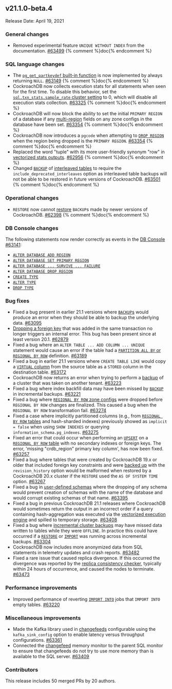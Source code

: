 ## v21.1.0-beta.4

Release Date: April 19, 2021



<h3 id="v21-1-0-beta-4-general-changes">General changes</h3>

- Removed experimental feature `UNIQUE WITHOUT INDEX` from the documentation. [#63499][#63499] {% comment %}doc{% endcomment %}

<h3 id="v21-1-0-beta-4-sql-language-changes">SQL language changes</h3>

- The [`pg_get_partkeydef` built-in function](https://www.cockroachlabs.com/docs/v21.1/functions-and-operators) is now implemented by always returning `NULL`. [#63149][#63149] {% comment %}doc{% endcomment %}
- CockroachDB now collects execution stats for all statements when seen for the first time. To disable this behavior, set the [`sql.txn_stats.sample_rate` cluster setting](https://www.cockroachlabs.com/docs/v21.1/cluster-settings) to 0, which will disable all execution stats collection. [#63325][#63325] {% comment %}doc{% endcomment %}
- CockroachDB will now block the ability to set the initial `PRIMARY REGION` of a database if any [multi-region](https://www.cockroachlabs.com/docs/v21.1/multiregion-overview) fields on any zone configs in the database have been set. [#63354][#63354] {% comment %}doc{% endcomment %}
- CockroachDB now introduces a `pgcode` when attempting to [`DROP REGION`](https://www.cockroachlabs.com/docs/v21.1/multiregion-overview) when the region being dropped is the `PRIMARY REGION`. [#63354][#63354] {% comment %}doc{% endcomment %}
- Replaced the word "tuple" with its more user-friendly synonym "row" in [vectorized stats outputs](https://www.cockroachlabs.com/docs/v21.1/vectorized-execution). [#62956][#62956] {% comment %}doc{% endcomment %}
- Changed [`BACKUP`](https://www.cockroachlabs.com/docs/v21.1/take-full-and-incremental-backups) of [interleaved tables](https://www.cockroachlabs.com/docs/v21.1/interleave-in-parent) to require the `include_deprecated_interleaves` option as interleaved table backups will not be able to be restored in future versions of CockroachDB. [#63501][#63501] {% comment %}doc{% endcomment %}

<h3 id="v21-1-0-beta-4-operational-changes">Operational changes</h3>

- `RESTORE` now cannot [restore](https://www.cockroachlabs.com/docs/v21.1/take-full-and-incremental-backups) `BACKUP`s made by newer versions of CockroachDB. [#62398][#62398] {% comment %}doc{% endcomment %}

<h3 id="v21-1-0-beta-4-db-console-changes">DB Console changes</h3>

The following statements now render correctly as events in the [DB Console](https://www.cockroachlabs.com/docs/v21.1/ui-overview) [#63141][#63141]:
- [`ALTER DATABASE ADD REGION`](https://www.cockroachlabs.com/docs/v21.1/add-region)
- [`ALTER DATABASE SET PRIMARY REGION`](https://www.cockroachlabs.com/docs/v21.1/set-locality)
- [`ALTER DATABASE ... SURVIVE ... FAILURE`](https://www.cockroachlabs.com/docs/v21.1/survive-failure)
- [`ALTER DATABASE DROP REGION`](https://www.cockroachlabs.com/docs/v21.1/drop-region)
- [`CREATE TYPE`](https://www.cockroachlabs.com/docs/v21.1/create-type)
- [`ALTER TYPE`](https://www.cockroachlabs.com/docs/v21.1/alter-type)
- [`DROP TYPE`](https://www.cockroachlabs.com/docs/v21.1/drop-type)

<h3 id="v21-1-0-beta-4-bug-fixes">Bug fixes</h3>

- Fixed a bug present in earlier 21.1 versions where [`BACKUP`s](https://www.cockroachlabs.com/docs/v21.1/take-full-and-incremental-backups) would produce an error when they should be able to backup the underlying data. [#63095][#63095]
- [Dropping a foreign key](https://www.cockroachlabs.com/docs/v21.1/drop-constraint) that was added in the same transaction no longer triggers an internal error. This bug has been present since at least version 20.1. [#62879][#62879]
- Fixed a bug where an `ALTER TABLE ... ADD COLUMN ... UNIQUE` statement would cause an error if the table had a [`PARTITION ALL BY` or `REGIONAL BY ROW`](https://www.cockroachlabs.com/docs/v21.1/multiregion-overview) definition. [#63189][#63189]
- Fixed a bug in earlier 21.1 versions where `CREATE TABLE LIKE` would copy a [`VIRTUAL` column](https://www.cockroachlabs.com/docs/v21.1/computed-columns) from the source table as a `STORED` column in the destination table. [#63172][#63172]
- CockroachDB now returns an error when trying to perform a [backup](https://www.cockroachlabs.com/docs/v21.1/take-full-and-incremental-backups) of a cluster that was taken on another tenant. [#63223][#63223]
- Fixed a bug where index backfill data may have been missed by [`BACKUP`](https://www.cockroachlabs.com/docs/v21.1/take-full-and-incremental-backups) in incremental backups. [#63221][#63221]
- Fixed a bug where [`REGIONAL BY ROW` zone configs](https://www.cockroachlabs.com/docs/v21.1/multiregion-overview) were dropped before `REGIONAL BY ROW` changes are finalized. This caused a bug when the `REGIONAL BY ROW` transformation fail. [#63274][#63274]
- Fixed a case where implicitly partitioned columns (e.g., from [`REGIONAL BY ROW` tables](https://www.cockroachlabs.com/docs/v21.1/multiregion-overview) and hash-sharded indexes) previously showed as `implicit = false` when using `SHOW INDEXES` or querying `information_schema.pg_indexes`. [#63275][#63275]
- Fixed an error that could occur when performing an [`UPSERT`](https://www.cockroachlabs.com/docs/v21.1/upsert) on a [`REGIONAL BY ROW` table](https://www.cockroachlabs.com/docs/v21.1/multiregion-overview) with no secondary indexes or foreign keys. The error, 'missing "crdb_region" primary key column', has now been fixed. [#63257][#63257]
- Fixed a bug where tables that were created by CockroachDB 19.x or older that included foreign key constraints and were [backed up](https://www.cockroachlabs.com/docs/v21.1/take-full-and-incremental-backups) with the `revision_history` option would be malformed when restored by a CockroachDB 20.x cluster if the `RESTORE` used the `AS OF SYSTEM TIME` option. [#63267][#63267]
- Fixed a bug in [user-defined schemas](https://www.cockroachlabs.com/docs/v21.1/schema-design-schema) where the dropping of any schema would prevent creation of schemas with the name of the database and would corrupt existing schemas of that name. [#63395][#63395]
- Fixed a bug in previous CockroachDB 21.1 releases where CockroachDB would sometimes return the output in an incorrect order if a query containing hash-aggregation was executed via the [vectorized execution engine](https://www.cockroachlabs.com/docs/v21.1/vectorized-execution) and spilled to temporary storage. [#63408][#63408]
- Fixed a bug where [incremental cluster backups](https://www.cockroachlabs.com/docs/v21.1/take-full-and-incremental-backups) may have missed data written to tables while they were `OFFLINE`. In practice this could have occurred if a [`RESTORE`](https://www.cockroachlabs.com/docs/v21.1/restore) or [`IMPORT`](https://www.cockroachlabs.com/docs/v21.1/import) was running across incremental backups. [#63304][#63304]
- CockroachDB now includes more anonymized data from SQL statements in telemetry updates and crash reports. [#63482][#63482]
- Fixed a rare issue that caused replica divergence. If this occurred the divergence was reported by the [replica consistency checker](https://www.cockroachlabs.com/docs/v21.1/architecture/replication-layer), typically within 24 hours of occurrence, and caused the nodes to terminate. [#63473][#63473]

<h3 id="v21-1-0-beta-4-performance-improvements">Performance improvements</h3>

- Improved performance of reverting [`IMPORT INTO`](https://www.cockroachlabs.com/docs/v21.1/import-into) jobs that `IMPORT INTO` empty tables. [#63220][#63220]

<h3 id="v21-1-0-beta-4-miscellaneous-improvements">Miscellaneous improvements</h3>

- Made the Kafka library used in [changefeeds](https://www.cockroachlabs.com/docs/v21.1/stream-data-out-of-cockroachdb-using-changefeeds) configurable using the `kafka_sink_config` option to enable latency versus throughput configurations. [#63361][#63361]
- Connected the [changefeed](https://www.cockroachlabs.com/docs/v21.1/stream-data-out-of-cockroachdb-using-changefeeds) memory monitor to the parent SQL monitor to ensure that changefeeds do not try to use more memory than is available to the SQL server. [#63409][#63409]

<h3 id="v21-1-0-beta-4-contributors">Contributors</h3>

This release includes 50 merged PRs by 20 authors.

[#62398]: https://github.com/cockroachdb/cockroach/pull/62398
[#62879]: https://github.com/cockroachdb/cockroach/pull/62879
[#62956]: https://github.com/cockroachdb/cockroach/pull/62956
[#62968]: https://github.com/cockroachdb/cockroach/pull/62968
[#62971]: https://github.com/cockroachdb/cockroach/pull/62971
[#63095]: https://github.com/cockroachdb/cockroach/pull/63095
[#63141]: https://github.com/cockroachdb/cockroach/pull/63141
[#63149]: https://github.com/cockroachdb/cockroach/pull/63149
[#63172]: https://github.com/cockroachdb/cockroach/pull/63172
[#63189]: https://github.com/cockroachdb/cockroach/pull/63189
[#63220]: https://github.com/cockroachdb/cockroach/pull/63220
[#63221]: https://github.com/cockroachdb/cockroach/pull/63221
[#63223]: https://github.com/cockroachdb/cockroach/pull/63223
[#63257]: https://github.com/cockroachdb/cockroach/pull/63257
[#63267]: https://github.com/cockroachdb/cockroach/pull/63267
[#63274]: https://github.com/cockroachdb/cockroach/pull/63274
[#63275]: https://github.com/cockroachdb/cockroach/pull/63275
[#63304]: https://github.com/cockroachdb/cockroach/pull/63304
[#63325]: https://github.com/cockroachdb/cockroach/pull/63325
[#63354]: https://github.com/cockroachdb/cockroach/pull/63354
[#63361]: https://github.com/cockroachdb/cockroach/pull/63361
[#63395]: https://github.com/cockroachdb/cockroach/pull/63395
[#63402]: https://github.com/cockroachdb/cockroach/pull/63402
[#63403]: https://github.com/cockroachdb/cockroach/pull/63403
[#63408]: https://github.com/cockroachdb/cockroach/pull/63408
[#63409]: https://github.com/cockroachdb/cockroach/pull/63409
[#63473]: https://github.com/cockroachdb/cockroach/pull/63473
[#63482]: https://github.com/cockroachdb/cockroach/pull/63482
[#63499]: https://github.com/cockroachdb/cockroach/pull/63499
[#63501]: https://github.com/cockroachdb/cockroach/pull/63501
[1c89925eb]: https://github.com/cockroachdb/cockroach/commit/1c89925eb
[32b5b8587]: https://github.com/cockroachdb/cockroach/commit/32b5b8587
[33816b3fd]: https://github.com/cockroachdb/cockroach/commit/33816b3fd
[56088535f]: https://github.com/cockroachdb/cockroach/commit/56088535f
[57b9589e9]: https://github.com/cockroachdb/cockroach/commit/57b9589e9
[6394ff543]: https://github.com/cockroachdb/cockroach/commit/6394ff543
[6ebecfd38]: https://github.com/cockroachdb/cockroach/commit/6ebecfd38
[71cacc783]: https://github.com/cockroachdb/cockroach/commit/71cacc783
[abc4eb5ac]: https://github.com/cockroachdb/cockroach/commit/abc4eb5ac
[fc7249f82]: https://github.com/cockroachdb/cockroach/commit/fc7249f82
